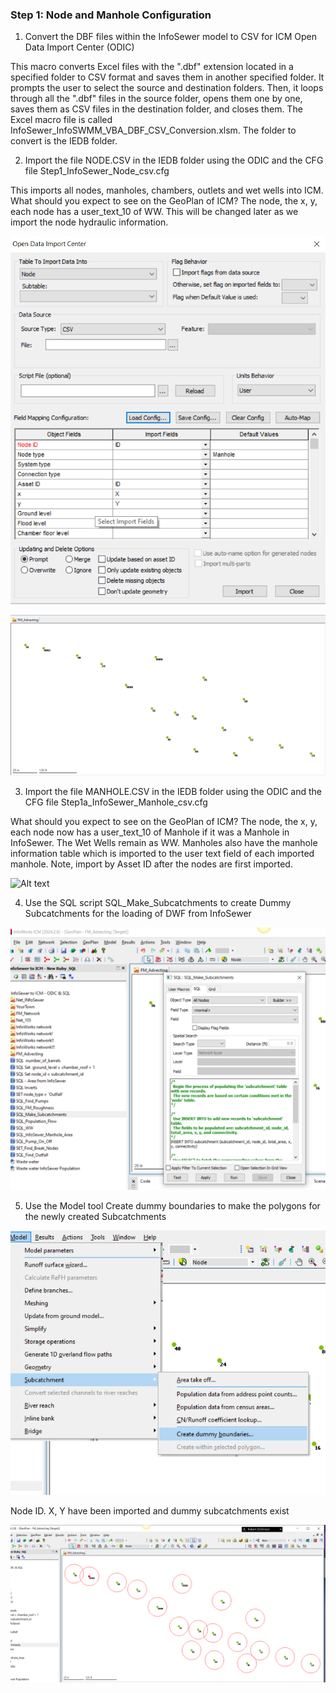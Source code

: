 ### Step 1: Node and Manhole Configuration
1. Convert the DBF files within the InfoSewer model to CSV for ICM Open Data Import Center (ODIC)

This macro converts Excel files with the ".dbf" extension located in a specified folder to CSV format and saves them in another specified folder. It prompts the user to select the source and destination folders. Then, it loops through all the ".dbf" files in the source folder, opens them one by one, saves them as CSV files in the destination folder, and closes them. The Excel macro file is called InfoSewer_InfoSWMM_VBA_DBF_CSV_Conversion.xlsm. The folder to convert is the IEDB folder.

2. Import the file NODE.CSV in the IEDB folder using the ODIC and the CFG file Step1_InfoSewer_Node_csv.cfg

This imports all nodes, manholes, chambers, outlets and wet wells into ICM. What should you expect to see on the GeoPlan of ICM? The node, the x, y, each node has a user_text_10 of WW. This will be changed later as we import the node hydraulic information.


![Alt text](./media/image-24.png)

![Alt text](./media/image-25.png)

3. Import the file MANHOLE.CSV in the IEDB folder using the ODIC and the CFG file Step1a_InfoSewer_Manhole_csv.cfg

What should you expect to see on the GeoPlan of ICM? The node, the x, y, each node now has a user_text_10 of Manhole if it was a Manhole in InfoSewer. The Wet Wells remain as WW. Manholes also have the manhole information table which is imported to the user text field of each imported manhole. Note, import by Asset ID after the nodes are first imported.

![Alt text](image-26.png)


4. Use the SQL script SQL_Make_Subcatchments to create Dummy Subcatchments for the loading of DWF from InfoSewer 

![Alt text](./media/image-27.png)

5. Use the Model tool Create dummy boundaries to make the polygons for the newly created Subcatchments

![Alt text](./media/image-28.png)

Node ID. X, Y have been imported and dummy subcatchments exist

![Alt text](./media/image-29.png)